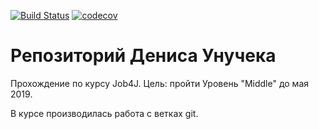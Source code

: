 ﻿[![Build Status](https://travis-ci.org/dz-unuk/job4j.svg?branch=master)](https://travis-ci.org/dz-unuk/job4j)
[![codecov](https://codecov.io/gh/dz-unuk/job4j/branch/master/graph/badge.svg)](https://codecov.io/gh/dz-unuk/job4j)
# Репозиторий Дениса Унучека
Прохождение по курсу Job4J. Цель: пройти Уровень "Middle" до мая 2019.

В курсе производилась работа с ветках git.
